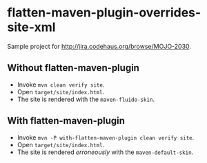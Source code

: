 flatten-maven-plugin-overrides-site-xml
=======================================

Sample project for http://jira.codehaus.org/browse/MOJO-2030.

Without flatten-maven-plugin
----------------------------
* Invoke `mvn clean verify site`.
* Open `target/site/index.html`.
* The site is rendered with the `maven-fluido-skin`.

With flatten-maven-plugin
-------------------------
* Invoke `mvn -P with-flatten-maven-plugin clean verify site`.
* Open `target/site/index.html`.
* The site is rendered *erroneously* with the `maven-default-skin`.